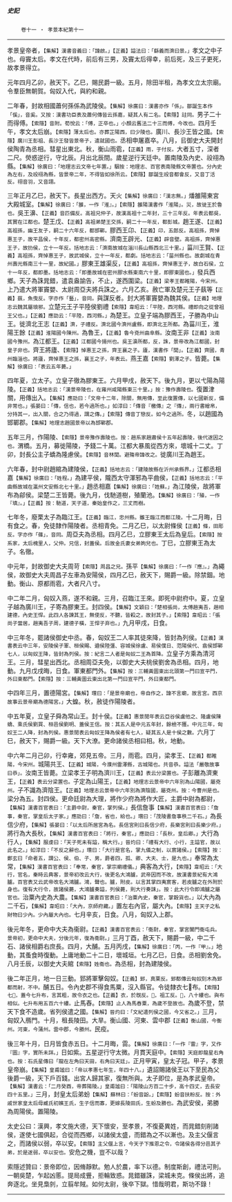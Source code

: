 

##### 史記
　　 `卷十一 ‧ 孝景本紀第十一`

* * *

孝景皇帝者，`【集解】漢書音義曰：「諱啟。」【正義】謚法曰：「繇義而濟曰景。」`孝文之中子也。母竇太后。孝文在代時，前后有三男，及竇太后得幸，前后死，及三子更死，故孝景得立。

元年四月乙卯，赦天下。乙巳，賜民爵一級。五月，除田半租，為孝文立太宗廟。令羣臣無朝賀。匈奴入代，與約和親。

二年春，封故相國蕭何孫係為武陵侯。`【集解】徐廣曰：漢書亦作「係」。鄒誕生本作「傒」，音奚。又按：漢書功臣表及蕭何傳皆云孫嘉，疑其人有二名。【索隱】註同。`男子二十而得傅。`【索隱】音附。荀悅云：「傅，正卒也。」小顏云舊法二十三而傅，今改也。`四月壬午，孝文太后崩。`【索隱】薄太后也。亦葬芷陽西，曰少陵也。`廣川、長沙王皆之國。`【索隱】廣川王彭祖、長沙王發皆景帝子，遣就國也。`丞相申屠嘉卒。八月，㠯御史大夫開封侯陶青為丞相。彗星出東北。秋，衡山雨雹，`【正義】雨，于付反。`大者五寸，深者二尺。熒惑逆行，守北辰。月出北辰間。歲星逆行天廷中。置南陵及內史、祋祤為縣。`【集解】徐廣曰：「地理志云文帝七年置。」駰按：地理志、百官表南陵縣文帝置也。分內史為左右，及祋祤為縣，皆景帝二年，不得皆如徐所云。【索隱】鄒誕生祋音都會反，又音丁活反。祤音羽，又音詡。`

三年正月乙巳，赦天下。長星出西方。天火`【集解】徐廣曰：「漢志無。」`燔雒陽東宮大殿城室。`【集解】徐廣曰：「雒，一作『淮』。」【索隱】雒陽漢書作「淮陽」。災，故徙王於魯也。`吳王濞、`【正義】音匹備反。高祖兄仲子，故漢高祖十二年封，三十三年反。年表云都吳，其實在江都也。`楚王戊、`【正義】高祖弟楚王交孫，嗣二十一年反，都彭城。`趙王遂、`【正義】高祖孫，幽王友子，嗣二十六年反，都邯鄲。`膠西王卬、`【正義】卬，五郎反。高祖孫，齊悼惠王子，故平昌侯，十年反，都密州高密縣。`濟南王辟光、`【正義】辟音壁。高祖孫，齊悼惠王子，故扐侯，立十一年反。括地志云：「濟南故城在淄川長山縣西北三十里。」`菑川王賢、`【正義】高祖孫，齊悼惠王子，故武城侯，立十一年反，都劇。括地志云：「菑州縣也。故劇城在青州壽光縣南三十一里，故紀國。」`膠東王雄渠反，`【正義】高祖孫，齊悼惠王子，故白石侯，立十一年反，都即墨。括地志云：「即墨故城在密州膠水縣東南六十里，即膠東國也。」`發兵西鄉。天子為誅晁錯，遣袁盎諭告，不止，遂西圍梁。`【正義】梁孝王都睢陽，今宋州。`上乃遣大將軍竇嬰、太尉周亞夫將兵誅之。六月乙亥。赦亡軍及楚元王子蓺等`【正義】蓺，魚曳反。字亦作「藝」，音同。`與謀反者。封大將軍竇嬰為魏其侯。`【正義】地理志云魏其屬琅邪。`立楚元王子平陸侯劉禮`【索隱】韋昭云：「平陸，西河縣。禮即向之從曾祖王父也。」【正義】應劭云：「平陸，西河縣。」`為楚王。立皇子端為膠西王，子勝為中山王。徙濟北王志`【正義】濟，子禮反。濟北國今濟州盧縣，即濟北王所都。`為菑川王，淮陽王餘`【正義】淮陽國今陳州。`為魯王，`【正義】魯今兗州曲阜縣。`汝南王非`【正義】汝南國今豫州。`為江都王。`【正義】江都國今揚州也。吳王濞所都，反，誅，景帝改為江都國，封皇子非也。`齊王將廬、`【索隱】悼惠王之孫，齊王襄之子。廬，漢書作「閭」。【正義】齊國，青州臨淄也。將廬，齊悼惠王之孫，襄王之子，年表云。`燕王嘉`【索隱】劉澤之子。`皆薨。`【集解】徐廣曰：「表云五年薨。」`

四年夏，立太子。立皇子徹為膠東王。六月甲戌，赦天下。後九月，更以弋陽為陽陵。`【正義】括地志云：「漢景帝陵也，在雍州咸陽縣東三十里。」按：豫作壽陵也。`復置津關，用傳出入。`【集解】應劭曰：「文帝十二年，除關，無用傳，至此復置傳，以七國新反，備非常也。」張晏曰：「傳，信也，若今過所也。」如淳曰：「傳音『檄傳』之『傳』，兩行書繒帛，分持其一，出入關，合之乃得過，謂之傳。」【索隱】傳音丁戀反。如今之過所。`冬，以趙國為邯鄲郡。`【集解】地理志趙國景帝以為邯鄲郡。`

五年三月，作陽陵、`【索隱】景帝豫作壽陵也。按：趙系家趙肅侯十五年起壽陵，後代遂因之也。`渭橋。五月，募徙陽陵，予錢二十萬。江都大暴風從西方來，壞城十二丈。丁卯，封長公主子蟜為隆慮侯。`【索隱】音林閭。避殤帝諱改之。`徙廣川王為趙王。

六年春，封中尉趙綰為建陵侯，`【正義】括地志云：「建陵故縣在沂州承縣界。」`江都丞相嘉`【集解】徐廣曰：「姓程。」`為建平侯，隴西太守渾邪為平曲侯，`【正義】括地志云：「平曲縣故城在瀛州文安縣北七十里。」`趙丞相嘉`【集解】徐廣曰：「姓蘇。」`為江陵侯，故將軍布為鄃侯。梁楚二王皆薨。後九月，伐馳道樹，殖蘭池。`【集解】徐廣曰：「殖，一作『填』。」【正義】按：馳道，天子道，秦始皇作之，三丈而樹。`

七年冬，廢栗太子為臨江王。`【正義】臨江，忠州縣。雖王臨江而都江陵。`十二月晦，日有食之。春，免徒隸作陽陵者。丞相青免。二月乙巳，以太尉條侯`【正義】條，田彫反。字亦作「蓧」，音同。`周亞夫為丞相。四月乙巳，立膠東王太后為皇后。`【索隱】按系家，太后槐里人，父仲。兄信，封蓋侯。后故金氏妻女弟姁兒也。`丁巳，立膠東王為太子。名徹。

中元年，封故御史大夫周苛`【索隱】周昌之兄。`孫平`【集解】徐廣曰：「一作『應』。」`為繩侯，故御史大夫周昌子左車為安陽侯，四月乙巳，赦天下，賜爵一級。除禁錮。地動。衡山、原都雨雹，大者尺八寸。

中二年二月，匈奴入燕，遂不和親。三月，召臨江王來。即死中尉府中。夏，立皇子越為廣川王，子寄為膠東王。封四侯。`【集解】文穎曰：「楚相張尚，太傅趙夷吾，趙相建德，內史王悍。此四人各諫其王，無使反，不聽，皆殺之，故封其子。」【索隱】韋昭云：「張尚子當居，趙夷吾子周，建德子橫，王悍子弃也。」`九月甲戌，日食。

中三年冬，罷諸侯御史中丞。春，匈奴王二人率其徒來降，皆封為列侯。`【正義】漢書表云中三年，安陵侯子軍、桓侯賜、遒侯陸彊、容城侯徐盧、易侯僕日、范陽侯代、翕侯邯鄲七人，以匈奴王降，皆封為列侯。按：紀言二人者是匈奴二王為首降。`立皇子方乘為清河王。三月，彗星出西北。丞相周亞夫免，以御史大夫桃侯劉舍為丞相。四月，地動。九月戊戌晦，日食。軍東都門外。`【集解】按：三輔黃圖東出北頭第一門曰宣平門，外曰東都門。【索隱】按：三輔黃圖云東出北第一門曰宣平門，外曰東都門。`

中四年三月，置德陽宮。`【集解】瓚曰：「是景帝廟也，帝自作之，諱不言廟，故言宮。西京故事云景帝廟為德陽宮。」`大蝗。秋，赦徒作陽陵者。

中五年夏，立皇子舜為常山王。封十侯。`【正義】惠景閒年表云亞谷侯盧他之、隆盧侯陳蟜、乘氏侯劉買、桓邑侯劉明、蓋侯王信。按：其五人是中元五年封，餘檢不獲。中元三年，匈奴王二人降，封為列侯。惠景閒表云匈奴王降為侯者有七人，疑其五人是十侯之數。`六月丁巳，赦天下，賜爵一級。天下大潦。更命諸侯丞相曰相。秋，地動。

中六年二月己卯，行幸雍，郊見五帝。三月，雨雹。四月，梁孝王、`【正義】都睢陽，今宋州。`城陽共王、`【正義】城陽，今濮州雷澤縣，古城陽也。共音恭。謚法「嚴敬故事曰恭」。`汝南王皆薨。立梁孝王子明為濟川王，`【正義】表云分梁置也。`子彭離為濟東王，`【正義】表云分梁置也。`子定為山陽王，`【正義】地理志云景帝中六年別為山陽國，屬兗州。`子不識為濟陰王。`【正義】地理志云景帝中六年別為濟陰國，屬兗州。按：今曹州是也。`梁分為五。封四侯。更命廷尉為大理，將作少府為將作大匠，主爵中尉為都尉，`【集解】漢書百官表曰：「主爵中尉，秦官，掌列侯。」`長信詹事`【集解】漢書百官表曰：「詹事，秦官，掌皇后太子家。」應劭曰：「詹，省也，給也。」瓚曰：「茂陵書詹事秩二千石。」`為長信少府，`【集解】張晏曰：「以太后所居宮為名。長信宮則曰長信少府，長樂宮則曰長樂少府。」`將行為大長秋，`【集解】漢書百官表曰：「將行，秦官。」應劭曰：「長秋，皇后卿。」`大行為行人，`【集解】服虔曰：「天子死未有謚，稱大行。」晉灼曰：「禮有大行、小行，主謚官，故以此名之。」如淳曰：「不反之辭也。」瓚曰：「大行是官名，掌九儀之制，以賔諸侯。」【索隱】按：鄭玄曰「命者五，謂公、侯、伯、子、男，爵者四，孤、卿、大夫、士，是九也。」`奉常為太常，`【集解】漢書百官表曰：「奉常，秦官，掌宗廟禮儀。」`典客為大行，`【索隱】韋昭云：「大行，官名，秦時云典客，景帝初改云大行，後更名大鴻臚，武帝因而不改，故漢書景紀有大鴻臚。百官表又云武帝改名大鴻臚。鴻，聲也。臚，附皮。以言其掌四夷賔客，若皮臚之在外附於身也。復有大行令，故諸侯薨，大鴻臚奏謚，列侯薨，則大行奏誄」。按：此大行令即鴻臚之屬官也。`治粟內史為大農。`【集解】漢書百官表曰：「治粟內史，秦官，掌穀貨也。」`以大內為二千石，`【集解】韋昭曰：「大內，京師府藏。」`置左右內官，屬大內。`【索隱】主天子之私財物曰少內。少內屬大內也。`七月辛亥，日食。八月，匈奴入上郡。

後元年冬，更命中大夫為衞尉。`【正義】漢書百官表云：「衞尉，秦官，掌宮闈門衞屯兵。景帝初，更命中大夫，分後元年，復為衞尉。」`三月丁酉，赦天下，賜爵一級，中二千石、諸侯相爵右庶長。四月，大酺。五月丙戌，`【集解】徐廣曰：「丙，一作『甲』。」`地動，其蚤食時復動。上庸地動二十二日，壞城垣。七月乙巳，日食。丞相劉舍免。八月壬辰，以御史大夫綰`【索隱】姓衞也。`為丞相，封為建陵侯。

後二年正月，地一日三動。郅將軍擊匈奴。`【正義】郅，真栗反。郅都傳云匈奴刻木為郅都而射，不中。`酺五日。令內史郡不得食馬粟，沒入縣官。令徒隸衣七𦆛布。`【索隱】七𦆛，蓋今七升布，言其粗，故令衣之也。【正義】衣，於旣反。𦆛，祖工反。𦆛，八十縷也。與布相似。七升布用五百六十縷。`止馬舂。`【索隱】止人為馬舂粟，為歲不登故也。`為歲不登，禁天下食不造歲。省列侯遣之國。`【集解】晉灼曰：「文紀遣列侯之國，今又省之。」`三月，匈奴入鴈門。十月，租長陵田。大旱。衡山國、河東、雲中郡`【正義】衡山國，今衡州。河東，今蒲州。雲中郡，今勝州。`民疫。

後三年十月，日月皆食赤五日。十二月晦，䨓。`【集解】徐廣曰：「一作『雷』字，又作『圖』字，實所未詳。」`日如紫。五星逆行守太微。月貫天庭中。`【索隱】天庭即龍星右角也。按：石氏星傳曰「龍在左角曰天田，右角曰天廷」。`正月甲寅，皇太子冠。甲子，孝景皇帝崩。`【集解】皇甫謐曰：「帝以孝惠七年生，年四十八。」`遺詔賜諸侯王以下至民為父後爵一級，天下戶百錢。出宮人歸其家，復無所與。太子即位，是為孝武皇帝。`【集解】漢書云：「二月癸酉，帝葬陽陵。」皇甫謐曰：「陽陵山方百二十步，高十四丈，去長安四十五里。」`三月，封皇太后弟蚡`【集解】蘇林曰：「蚡音鼢。」【索隱】蚡音扶粉反。按：外戚世家皇太后母臧氏初嬪王氏，生子信而寡，更嫁長陵田氏，生蚡及勝也。`為武安侯，弟勝為周陽侯。置陽陵。

太史公曰：漢興，孝文施大德，天下懷安，至孝景，不復憂異姓，而晁錯刻削諸侯，遂使七國俱起，合從而西鄉，以諸侯太盛，而錯為之不以漸也。及主父偃言之，而諸侯以弱，卒以安。`【索隱】主父偃上言，今天子下推恩之令，令諸侯各得分邑其子弟，於是遂弱，卒以安也。`安危之機，豈不以哉？

索隱述贊曰：景帝即位，因脩靜默。勉人於農，率下以德。制度斯創，禮法可則。一朝吳楚，乍起凶慝。提局成舋，拒輪致惑。晁錯雖誅，梁城未克。條侯出將，追奔逐北。坐見梟剠，立翦牟賊。如何太尉，後卒下獄。惜哉明君，斯功不錄！

* * *

